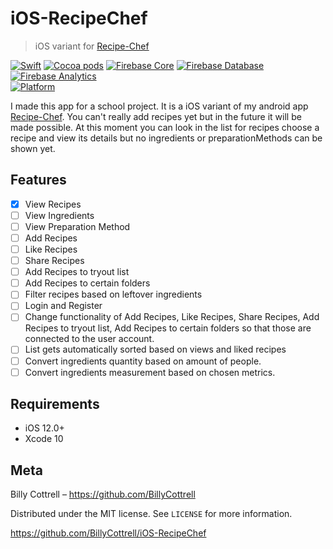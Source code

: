 # iOS-RecipeChef
> iOS variant for [Recipe-Chef](https://github.com/BillyCottrell/Recipe-Chef)

[![Swift](https://img.shields.io/badge/swift-4.2-orange.svg)](https://swift.org)
[![Cocoa pods](https://img.shields.io/badge/Cocoa%20pods-1.5.3-blue.svg)](https://cocoapods.org)
[![Firebase Core](https://img.shields.io/badge/Firebase%20Core-5.1.8-blue.svg)](https://firebase.google.com)
[![Firebase Database](https://img.shields.io/badge/Firebase%20Database-5.0.3-blue.svg)](https://firebase.google.com)
[![Firebase Analytics](https://img.shields.io/badge/Firebase%20Analytics-5.3.0-blue.svg)](https://firebase.google.com)  
[![Platform](https://img.shields.io/badge/platform-ios-lightgrey.svg)](https://cocoapods.org)

I made this app for a school project. It is a iOS variant of my android app
[Recipe-Chef](https://github.com/BillyCottrell/Recipe-Chef).
You can't really add recipes yet but in the future it will be made possible.
At this moment you can look in the list for recipes choose a recipe and view its details but no ingredients
or preparationMethods can be shown yet.

## Features

- [x] View Recipes
- [ ] View Ingredients
- [ ] View Preparation Method
- [ ] Add Recipes
- [ ] Like Recipes
- [ ] Share Recipes
- [ ] Add Recipes to tryout list
- [ ] Add Recipes to certain folders
- [ ] Filter recipes based on leftover ingredients
- [ ] Login and Register
- [ ] Change functionality of Add Recipes, Like Recipes, Share Recipes, Add Recipes to tryout list, Add Recipes to certain folders so that those are connected to the user account.
- [ ] List gets automatically sorted based on views and liked recipes
- [ ] Convert ingredients quantity based on amount of people.
- [ ] Convert ingredients measurement based on chosen metrics.

## Requirements

- iOS 12.0+
- Xcode 10

## Meta

Billy Cottrell – https://github.com/BillyCottrell

Distributed under the MIT license. See ``LICENSE`` for more information.

https://github.com/BillyCottrell/iOS-RecipeChef
